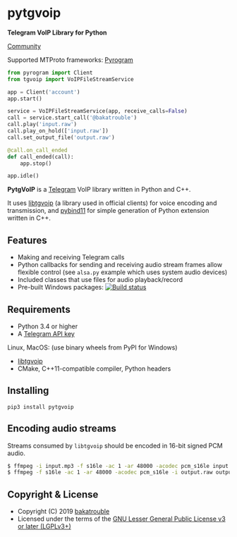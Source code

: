 # pytgvoip
**Telegram VoIP Library for Python**

[Community](https://t.me/pytgvoip)

Supported MTProto frameworks: [Pyrogram](https://github.com/pyrogram/pyrogram/)

```python
from pyrogram import Client
from tgvoip import VoIPFileStreamService

app = Client('account')
app.start()

service = VoIPFileStreamService(app, receive_calls=False)
call = service.start_call('@bakatrouble')
call.play('input.raw')
call.play_on_hold(['input.raw'])
call.set_output_file('output.raw')

@call.on_call_ended
def call_ended(call):
    app.stop()

app.idle()
```

**PytgVoIP** is a [Telegram](https://telegram.org/) VoIP library written in Python and C++.

It uses [libtgvoip](https://github.com/grishka/libtgvoip) (a library used in official clients) 
for voice encoding and transmission, and [pybind11](https://github.com/pybind/pybind11) for simple 
generation of Python extension written in C++.

## Features
* Making and receiving Telegram calls
* Python callbacks for sending and receiving audio stream frames allow flexible control (see `alsa.py` example which uses system audio devices)
* Included classes that use files for audio playback/record
* Pre-built Windows packages: [![Build status](https://ci.appveyor.com/api/projects/status/l0rwtrhhulrkb07x?svg=true)](https://ci.appveyor.com/project/bakatrouble/pylibtgvoip)

## Requirements
* Python 3.4 or higher
* A [Telegram API key](https://docs.pyrogram.ml/start/ProjectSetup#api-keys)

Linux, MacOS: (use binary wheels from PyPI for Windows)
* [libtgvoip](docs/libtgvoip.md)
* CMake, C++11-compatible compiler, Python headers

## Installing
```pip3 install pytgvoip```


## Encoding audio streams
Streams consumed by `libtgvoip` should be encoded in 16-bit signed PCM audio.
```bash
$ ffmpeg -i input.mp3 -f s16le -ac 1 -ar 48000 -acodec pcm_s16le input.raw  # encode
$ ffmpeg -f s16le -ac 1 -ar 48000 -acodec pcm_s16le -i output.raw output.mp3  # decode
```

## Copyright & License
* Copyright (C) 2019 [bakatrouble](https://github.com/bakatrouble)
* Licensed under the terms of the [GNU Lesser General Public License v3 or later (LGPLv3+)](COPYING.lesser)
